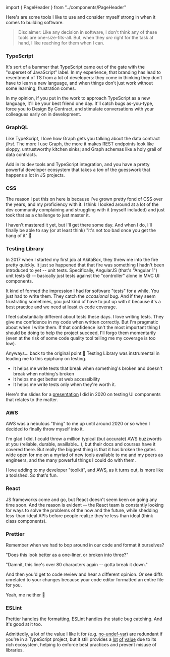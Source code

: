 import { PageHeader } from "../components/PageHeader"

<PageHeader title="My Software Toolkit">
  <p>Here's are some tools I like to use and consider myself strong in when it comes to building software.</p>
  <blockquote>Disclaimer: Like any decision in software, I don't think any of these tools are one-size-fits-all. But, when they <em>are</em> right for the task at hand, I like reaching for them when I can.</blockquote>
</PageHeader>

### TypeScript

It's sort of a bummer that TypeScript came out of the gate with the "superset of JavaScript" label. In my experience, that branding has lead to resentment of TS from a lot of developers: they come in thinking they don't have to learn a new language, and when things don't just work without some learning, frustration comes.

In my opinion, if you put in the work to approach TypeScript as a new language, it'll be your best friend one day. It'll catch bugs as-you-type, force you to Design By Contract, and stimulate conversations with your colleagues early on in development.

### GraphQL

Like TypeScript, I love how Graph gets you talking about the data contract _first_. The more I use Graph, the more it makes REST endpoints look like sloppy, untrustworthy kitchen sinks; and Graph schemas like a holy grail of data contracts.

Add in its dev tools and TypeScript integration, and you have a pretty powerful developer ecosystem that takes a _ton_ of the guesswork that happens a lot in JS projects.

### CSS

The reason I put this on here is because I've grown pretty fond of CSS over the years, and my proficiency with it. I think I looked around at a lot of the dev community complaining and struggling with it (myself included) and just took that as a challenge to just master it.

I haven't mastered it yet, but I'll get there some day. And when I do, I'll finally be able to say (or at least think) "it's not too bad once you get the hang of it" 🙂

### Testing Library

In 2017 when I started my first job at AkitaBox, they threw me into the fire pretty quickly. It just so happened that that fire was something I hadn't been introduced to yet -- unit tests. Specifically, AngularJS (that's "Angular 1") unit tests 😅 -- basically just tests against the "controller" alone in MVC UI components.

It kind of formed the impression I had for software "tests" for a while. You just had to write them. They catch the _occasional_ bug. And if they seem frustrating sometimes, you just kind of have to put up with it because it's a best practice and we need at least `x%` code coverage.

I feel substantially different about tests these days. I love writing tests. They give me confidence in my code when written correctly. But I'm pragmatic about when I write them. If that confidence isn't the most important thing I should be doing to help the project succeed, I'll forgo them momentarily (even at the risk of some code quality tool telling me my coverage is too low).

Anyways... back to the original point 🙂 Testing Library was instrumental in leading me to this epiphany on testing.

- It helps me write tests that break when something's broken and doesn't break when nothing's broken
- It helps me get better at web accessibility
- It helps me write tests only when they're worth it.

Here's the slides for a [presentation](https://slides.com/brettabramczyk-1/testing-ui-components) I did in 2020 on testing UI components that relates to the matter.

### AWS

AWS was a nebulous "thing" to me up until around 2020 or so when I decided to finally throw myself into it.

I'm glad I did. I could throw a million typical (but accurate) AWS buzzwords at you (reliable, durable, availlable...), but their docs and courses have it covered there. But really the biggest thing is that it has broken the gates wide open for me on a myriad of new tools available to me and my peers as engineers, and the many powerful things I could do with them.

I love adding to my developer "toolkit", and AWS, as it turns out, is more like a toolshed. So that's fun.

### React

JS frameworks come and go, but React doesn't seem keen on going any time soon. And the reason is evident -- the React team is constantly looking for ways to solve the problems of the now and the future, while shedding less-than-ideal APIs before people realize they're less than ideal (think class components).

### Prettier

Remember when we had to bop around in our code and format it ourselves?

"Does this look better as a one-liner, or broken into three?"

"Damnit, this line's over 80 characters again -- gotta break it down."

And then you'd get to code review and hear a different opinion. Or see diffs unrelated to your changes because your code editor formatted an entire file for you.

Yeah, me neither 🙂

### ESLint

Prettier handles the formatting, ESLint handles the static bug catching. And it's good at it too.

Admittedly, a lot of the value I like it for (e.g. [no-undef-var](https://eslint.org/docs/rules/no-undef)) are redundant if you're in a TypeScript project, but it still provides a [lot](https://www.npmjs.com/package/eslint-plugin-jest) [of](https://github.com/yannickcr/eslint-plugin-react) [value](https://www.npmjs.com/package/eslint-plugin-jsx-a11y) due to its rich ecosystem, helping to enforce best practices and prevent misuse of libraries.
